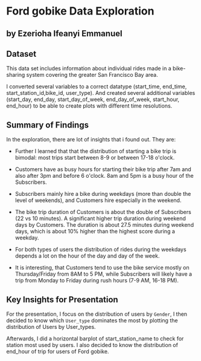 # Ford gobike Data Exploration
## by Ezerioha Ifeanyi Emmanuel

## Dataset

This data set includes information about individual rides made in a bike-sharing system covering the greater San Francisco Bay area.

I converted several variables to a correct datatype (start_time, end_time, start_station_id,bike_id, user_type). And created several additional variables (start_day, end_day, start_day_of_week, end_day_of_week, start_hour, end_hour) to be able to create plots with different time resolutions.



## Summary of Findings

In the exploration, there are lot of insights that i found out. They are:

- Further I learned that that the distribution of starting a bike trip is bimodal: most trips start between 8-9 or between 17-18 o'clock.
- Customers have as busy hours for starting their bike trip after 7am and also after 3pm and before 6 o'clock. 8am and 5pm is a busy hour of the Subscribers.

- Subscribers mainly hire a bike during weekdays (more than double the level of weekends), 
and Customers hire especially in the weekend.

- The bike trip duration of Customers is about the double of Subscribers (22 vs 10 minutes).
A significant higher trip duration during weekend days by Customers. 
The duration is about 27.5 minutes during weekend days, which is about 10% higher than the highest score during a weekday.

- For both types of users the distribution of rides during the weekdays depends a lot on the hour of the day and day of the week.

- It is interesting, that Customers tend to use the bike service mostly on Thursday/Friday from 8AM to 5 PM, while Subscribers will likely have a trip from Monday to Friday during rush hours (7-9 AM, 16-18 PM).





## Key Insights for Presentation

For the presentation, I focus on the distribution of users by `Gender`, I then decided to know 
which `User_type` dominates the most by plotting the distribution of Users by User_types. 

Afterwards, I did a horizontal barplot of start_station_name to check for station most
used by users. I also decided to know the distribution of end_hour of trip for users of Ford gobike.


